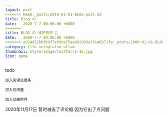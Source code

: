 ```yaml
---
layout: post
<<<<<<< HEAD:_posts/2018-01-01-BLOG-post.md
title: Blog の
date:   2020-7-7 00:00:00 +0800
=======
title: BLOG の 维护日志 🥝
date:   2000-7-7 00:00:00 +0800
>>>>>>> e024852bb369f7e609a75aa902089a70146971fa:_posts/2000-01-01-BLOG-post.md
category: illo voluptatem ullam
thumbnail: style/image/Twitter/1-16.jpg
icon: game
---
```


todo

    加入阅读进度条

    加入访问量

    加入动画控件


2020年11月17日 
    暂时减去了评论框  因为它出了点问题





<!-- ![png](\myPage\style\image\KILL_LA_KILL\1-1.png)
![png](\myPage\style\image\KILL_LA_KILL\1-2.png)
![png](\myPage\style\image\KILL_LA_KILL\1-3.png)
![png](\myPage\style\image\KILL_LA_KILL\1-4.png)
![png](\myPage\style\image\KILL_LA_KILL\1-5.png)
![png](\myPage\style\image\KILL_LA_KILL\1-6.png)
![png](\myPage\style\image\KILL_LA_KILL\1-7.png)
![png](\myPage\style\image\KILL_LA_KILL\1-8.png)
![png](\myPage\style\image\KILL_LA_KILL\1-9.png) -->










